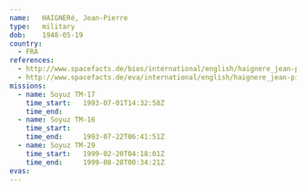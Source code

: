 ```yaml
---
name:	HAIGNERé, Jean-Pierre
type:	military
dob:	1948-05-19
country:
  - FRA
references:
  - http://www.spacefacts.de/bios/international/english/haignere_jean-pierre.htm
  - http://www.spacefacts.de/eva/international/english/haignere_jean-pierre.htm
missions:
  - name: Soyuz TM-17
    time_start:   1993-07-01T14:32:58Z
    time_end:     
  - name: Soyuz TM-16
    time_start:   
    time_end:     1993-07-22T06:41:51Z
  - name: Soyuz TM-29
    time_start:   1999-02-20T04:18:01Z
    time_end:     1999-08-28T00:34:21Z
evas:
---
```

